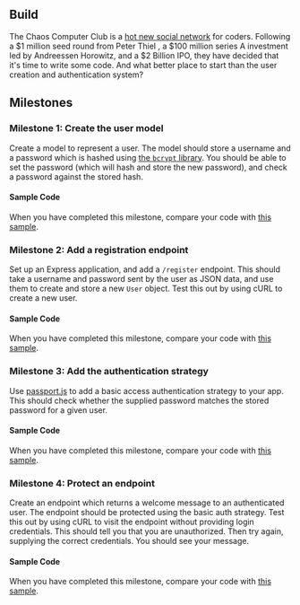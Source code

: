 ## Build

The Chaos Computer Club is a [hot new social network](https://en.wikipedia.org/wiki/Chaos_Computer_Club) for coders.   Following a $1 million seed round from Peter Thiel , a $100 million series A investment led by Andreessen Horowitz, and a $2 Billion IPO, they have decided that it's time to write some code.  And what better place to start than the user creation and authentication system?

## Milestones

### Milestone 1: Create the user model

Create a model to represent a user.  The model should store a username and a password which is hashed using [the `bcrypt` library](https://www.npmjs.com/package/bcrypt).  You should be able to set the password (which will hash and store the new password), and check a password against the stored hash.

#### Sample Code

When you have completed this milestone, compare your code with [this sample](https://gist.github.com/oampo/2870fcf65f4731e78598).

### Milestone 2: Add a registration endpoint

Set up an Express application, and add a `/register` endpoint.  This should take a username and password sent by the user as JSON data, and use them to create and store a new `User` object.  Test this out by using cURL to create a new user.

#### Sample Code

When you have completed this milestone, compare your code with [this sample](https://gist.github.com/oampo/1f17192f4e4dc56033c6).

### Milestone 3: Add the authentication strategy

Use [passport.js](http://passportjs.org/) to add a basic access authentication strategy to your app.  This should check whether the supplied password matches the stored password for a given user.

#### Sample Code

When you have completed this milestone, compare your code with [this sample](https://gist.github.com/oampo/2fae78e5af5392b6e2bb).

### Milestone 4: Protect an endpoint

Create an endpoint which returns a welcome message to an authenticated user.  The endpoint should be protected using the basic auth strategy.  Test this out by using cURL to visit the endpoint without providing login credentials.  This should tell you that you are unauthorized.  Then try again, supplying the correct credentials.  You should see your message.

#### Sample Code

When you have completed this milestone, compare your code with [this sample](https://gist.github.com/oampo/13febebd5767ef251960).

